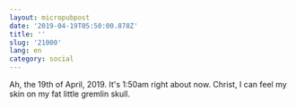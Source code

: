 ```yaml
---
layout: micropubpost
date: '2019-04-19T05:50:00.878Z'
title: ''
slug: '21000'
lang: en
category: social
---
```

Ah, the 19th of April, 2019. It's 1:50am right about now. Christ, I can feel my skin on my fat little gremlin skull.
